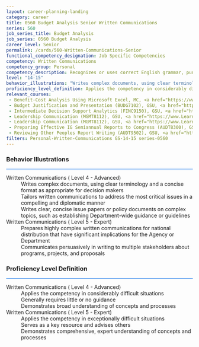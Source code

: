 ```yaml
---
layout: career-planning-landing
category: career
title: 0560 Budget Analysis Senior Written Communications
series: 560
job_series_title: Budget Analysis
job_series: 0560 Budget Analysis
career_level: Senior
permalink: /cards/560-Written-Communications-Senior
functional_competency_designation: Job Specific Competencies
competency: Written Communications
competency_group: Personal
competency_description: Recognizes or uses correct English grammar, punctuation, and spelling; communicates information (for example, facts, ideas, or messages) in a succinct and organized manner; produces written information, which may include technical material, that is appropriate for the intended audience
level: "14-15"
behavior_illustrations: "Writes complex documents, using clear terminology and a concise format as appropriate for decision makers ? Tailors written communications to address the most critical issues in a compelling and diplomatic manner ? Writes clear, concise issue papers or policy documents on complex topics, such as establishing Department-wide guidance or guidelines ? Prepares highly complex written communications for national distribution that have significant implications for the Agency or Department ? Communicates persuasively in writing to multiple stakeholders about programs, projects, and proposals"
proficiency_level_definition: Applies the competency in considerably difficult situations ? Generally requires little or no guidance ? Demonstrates broad understanding of concepts and processes ? Applies the competency in exceptionally difficult situations ? Serves as a key resource and advises others ? Demonstrates comprehensive, expert understanding of concepts and processes
relevant_courses: 
 - Benefit-Cost Analysis Using Microsoft Excel, MC, <a href="https://www.managementconcepts.com/course/id/5405?utm_source=CFOportal&utm_medium=listing&utm_campaign=CFOTTEP&utm_id=23FM">https://www.managementconcepts.com/course/id/5405?utm_source=CFOportal&utm_medium=listing&utm_campaign=CFOTTEP&utm_id=23FM</a>
 - Budget Justification and Presentation (BUDG7102), GSU, <a href="https://www.LearnAtGSUSA.com/BUDG7109">https://www.LearnAtGSUSA.com/BUDG7109</a>
 - Intermediate Decision Support Analytics (FINC9150), GSU, <a href="https://www.LearnAtGSUSA.com/FINC9157">https://www.LearnAtGSUSA.com/FINC9157</a>
 - Leadership Communication (MGMT8112), GSU, <a href="https://www.LearnAtGSUSA.com/MGMT8115">https://www.LearnAtGSUSA.com/MGMT8115</a>
 - Leadership Communication (MGMT8112), GSU, <a href="https://www.LearnAtGSUSA.com/MGMT8119">https://www.LearnAtGSUSA.com/MGMT8119</a>
 - Preparing Effective IG Semiannual Reports to Congress (AUDT8300), GSU, <a href="https://www.LearnAtGSUSA.com/AUDT8311">https://www.LearnAtGSUSA.com/AUDT8311</a>
 - Reviewing Other Peoples Report Writing (AUDT9502), GSU, <a href="https://www.LearnAtGSUSA.com/AUDT9509">https://www.LearnAtGSUSA.com/AUDT9509</a>
filters: Personal-Written-Communications GS-14-15 series-0560
---
```


<div class="desktop:grid-col-6 margin-y-3">
  <div class="border-top-2 bg-white padding-3 shadow-5 height-full members-hover border-1px button-border border-top-blue radius-lg card-text-color">
    <h3>Behavior Illustrations</h3>
    <hr style="background-color: #2680EB !important;"/>
    <dl class="text-base card-content-color"><dt>Written Communications ( Level 4 - Advanced)</dt><dd>Writes complex documents, using clear terminology and a concise format as appropriate for decision makers </dd><dd> Tailors written communications to address the most critical issues in a compelling and diplomatic manner </dd><dd> Writes clear, concise issue papers or policy documents on complex topics, such as establishing Department-wide guidance or guidelines</dd><dt>Written Communications ( Level 5 - Expert)</dt><dd>Prepares highly complex written communications for national distribution that have significant implications for the Agency or Department </dd><dd> Communicates persuasively in writing to multiple stakeholders about programs, projects, and proposals</dd></dl>
  </div>
</div>
<div class="desktop:grid-col-6 margin-y-3">
  <div class="border-top-2 bg-white padding-3 shadow-5 height-full members-hover border-1px button-border border-top-blue radius-lg card-text-color">
    <h3>Proficiency Level Definition</h3>
     <hr style="background-color: #2680EB !important;"/>
    <dl class="text-base card-content-color"><dt>Written Communications ( Level 4 - Advanced)</dt><dd>Applies the competency in considerably difficult situations </dd><dd> Generally requires little or no guidance </dd><dd> Demonstrates broad understanding of concepts and processes</dd><dt>Written Communications ( Level 5 - Expert)</dt><dd>Applies the competency in exceptionally difficult situations </dd><dd> Serves as a key resource and advises others </dd><dd> Demonstrates comprehensive, expert understanding of concepts and processes</dd></dl>
  </div>
</div>